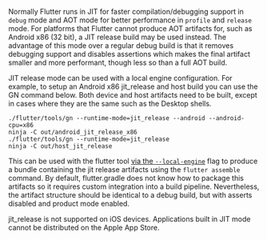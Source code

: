 Normally Flutter runs in JIT for faster compilation/debugging support in `debug` mode and AOT mode for better performance in `profile` and `release` mode. For platforms that Flutter cannot produce AOT artifacts for, such as Android x86 (32 bit), a JIT release build may be used instead. The advantage of this mode over a regular debug build is that it removes debugging support and disables assertions which makes the final artifact smaller and more performant, though less so than a full AOT build.


JIT release mode can be used with a local engine configuration. For example, to setup an Android x86 jit_release and host build you can use the GN command below. Both device and host artifacts need to be built, except in cases where they are the same such as the Desktop shells.

```shell
./flutter/tools/gn --runtime-mode=jit_release --android --android-cpu=x86
ninja -C out/android_jit_release_x86
./flutter/tools/gn --runtime-mode=jit_release
ninja -C out/host_jit_release
```

This can be used with the flutter tool [via the `--local-engine`](Debugging-the-engine.md#running-a-flutter-app-with-a-local-engine) flag to produce a bundle containing the jit release artifacts using the `flutter assemble` command. By default, flutter.gradle does not know how to package this artifacts so it requires custom integration into a build pipeline. Nevertheless, the artifact structure should be identical to a debug build, but with asserts disabled and product mode enabled.

jit_release is not supported on iOS devices. Applications built in JIT mode cannot be distributed on the Apple App Store.